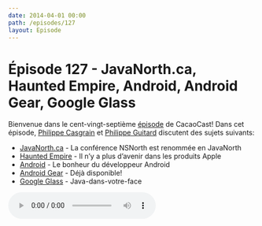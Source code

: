 ```yaml
---
date: 2014-04-01 00:00
path: /episodes/127
layout: Episode
---
```

# Épisode 127 - JavaNorth.ca, Haunted Empire, Android, Android Gear, Google Glass
<p>Bienvenue dans le cent-vingt-septième <a href="https://cacaocast.com/media/cacaocast_127.m4a" title="CacaoCast Episode 127">épisode</a> de CacaoCast! Dans cet épisode, <a href="http://www.twitter.com/philippec" title="Philippe Casgrain sur Twitter">Philippe Casgrain</a> et <a href="http://www.twitter.com/philippeguitard" title="Philippe Guitard sur Twitter">Philippe Guitard</a> discutent des sujets suivants:</p>
<ul><li><a href="http://javanorth.ca" title="JavaNorth.ca">JavaNorth.ca</a> - La conférence NSNorth est renommée en JavaNorth</li>
<li><a href="http://time.com/31009/haunted-empire-a-bad-book-about-apple-after-steve-jobs/" title="Haunted Empire">Haunted Empire</a> - Il n’y a plus d’avenir dans les produits Apple</li>
<li><a href="https://medium.com/p/c62f2404f66" title="Android">Android</a> - Le bonheur du développeur Android</li>
<li><a href="https://twitter.com/jbdunne/status/448170553447170048" title="Android Gear">Android Gear</a> - Déjà disponible!</li>
<li><a href="http://www.bostonglobe.com/rf/image_r/Boston/2011-2020/2012/07/15/BostonGlobe.com/Business/Images/rehmi_post_2.r.jpg" title="Google Glass">Google Glass</a> - Java-dans-votre-face</li>
</ul>
<p><audio controls><source src="https://cacaocast.com/media/cacaocast_127.m4a" type="audio/mpeg"><source src="https://cacaocast.com/media/cacaocast_127.m4a" type="audio/mp4">Votre navigateur ne supporte pas l'élément audio / Your browser does not support the audio element.</audio></p>
